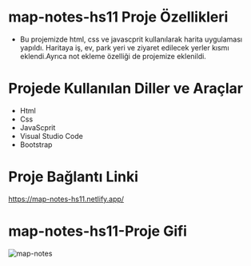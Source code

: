 # map-notes-hs11 Proje Özellikleri
<ul>
  <li>Bu projemizde html, css ve javascprit kullanılarak harita uygulaması yapıldı. Haritaya iş, ev, park yeri ve ziyaret edilecek yerler kısmı eklendi.Ayrıca not ekleme özelliği de projemize eklenildi.</li>
</ul>

# Projede Kullanılan Diller ve Araçlar

<ul>
  <li>Html</li>
  <li>Css</li>
  <li>JavaScprit</li>
  <li>Visual Studio Code</li>
   <li>Bootstrap</li>
</ul>

# Proje Bağlantı Linki
https://map-notes-hs11.netlify.app/

# map-notes-hs11-Proje Gifi
![map-notes](https://github.com/user-attachments/assets/406aa027-9d6c-4bbb-91be-e963b292e913)

